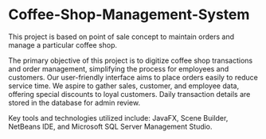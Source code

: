 # Coffee-Shop-Management-System

This project is based on point of sale concept to maintain orders and manage a particular coffee shop. 

The primary objective of this project is to digitize coffee shop transactions and order management, simplifying the process for employees and customers. Our user-friendly interface aims to place orders easily to reduce service time. 
We aspire to gather sales, customer, and employee data, offering special discounts to loyal customers. Daily transaction details are stored in the database for admin review.

Key tools and technologies utilized include:
JavaFX, Scene Builder, NetBeans IDE, and Microsoft SQL Server Management Studio.
